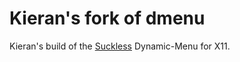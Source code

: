# Kieran's fork of dmenu
Kieran's build of the [Suckless](https://tools.suckless.org/dmenu/) Dynamic-Menu for X11.
